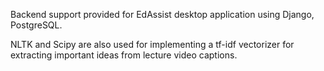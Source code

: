 Backend support provided for EdAssist desktop application using Django, PostgreSQL.

NLTK and Scipy are also used for implementing a tf-idf vectorizer for extracting important ideas from lecture video captions.
